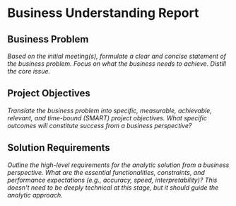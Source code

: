 # Business Understanding Report

## Business Problem
_Based on the initial meeting(s), formulate a clear and concise statement of the business problem. Focus on what the business needs to achieve. Distill the core issue._

## Project Objectives
_Translate the business problem into specific, measurable, achievable, relevant, and time-bound (SMART) project objectives. What specific outcomes will constitute success from a business perspective?_

## Solution Requirements
_Outline the high-level requirements for the analytic solution from a business perspective. What are the essential functionalities, constraints, and performance expectations (e.g., accuracy, speed, interpretability)? This doesn't need to be deeply technical at this stage, but it should guide the analytic approach._